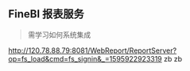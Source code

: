 
## FineBI 报表服务 
> 需学习如何系统集成

http://120.78.88.79:8081/WebReport/ReportServer?op=fs_load&cmd=fs_signin&_=1595922923319
zb
zb
